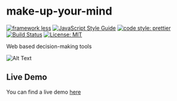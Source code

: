 # make-up-your-mind

[![framework less](https://file-blyuofkggj.now.sh)](https://github.com/frameworkless-movement/manifesto)
[![JavaScript Style Guide](https://img.shields.io/badge/code_style-standard-brightgreen.svg)](https://standardjs.com)
[![code style: prettier](https://img.shields.io/badge/code_style-prettier-ff69b4.svg?style=flat-square)](https://github.com/prettier/prettier)
[![Build Status](https://travis-ci.org/e-xtrategy/make-up-your-mind.svg?branch=master)](https://travis-ci.org/e-xtrategy/make-up-your-mind)
[![License: MIT](https://img.shields.io/badge/License-MIT-yellow.svg)](https://opensource.org/licenses/MIT)



Web based decision-making tools

![Alt Text](http://media.riffsy.com/images/3ca3e3df4aef0f07989588f16e326cb5/tenor.gif)

## Live Demo
You can find a live demo [here](https://makeupyourmind.extrategy.net/)
